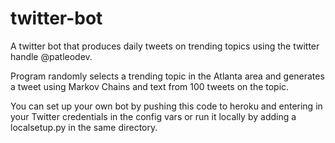 # twitter-bot

A twitter bot that produces daily tweets on trending topics using the twitter handle @patleodev. 

Program randomly selects a trending topic in the Atlanta area and generates a tweet using Markov Chains and text from 100 tweets on the topic.

You can set up your own bot by pushing this code to heroku and entering in your Twitter credentials in the config vars or run it locally by adding a localsetup.py in the same directory.
